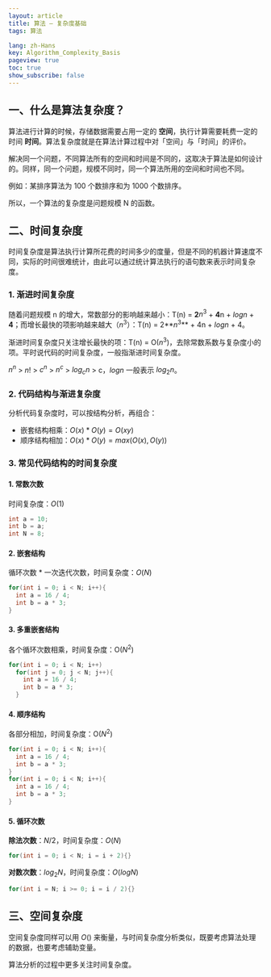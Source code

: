 ```yaml
---
layout: article
title: 算法 — 复杂度基础
tags: 算法

lang: zh-Hans
key: Algorithm_Complexity_Basis
pageview: true
toc: true
show_subscribe: false
---
```


## 一、什么是算法复杂度？

算法进行计算的时候，存储数据需要占用一定的 **空间**，执行计算需要耗费一定的时间 **时间**。算法复杂度就是在算法计算过程中对「空间」与「时间」的评价。

解决同一个问题，不同算法所有的空间和时间是不同的，这取决于算法是如何设计的。同样，同一个问题，规模不同时，同一个算法所用的空间和时间也不同。

例如：某排序算法为 100 个数排序和为 1000 个数排序。

所以，一个算法的复杂度是问题规模 N 的函数。

## 二、时间复杂度

时间复杂度是算法执行计算所花费的时间多少的度量，但是不同的机器计算速度不同，实际的时间很难统计，由此可以通过统计算法执行的语句数来表示时间复杂度。

### 1. 渐进时间复杂度

随着问题规模 n 的增大，常数部分的影响越来越小：T(n) = **2**$n^3$ + **4**n + ​$logn$ + **4**；而增长最快的项影响越来越大（$n^3$）：T(n) = 2**$n^3$** + 4n + ​$logn​$ + 4。

渐进时间复杂度只关注增长最快的项：T(n) = O($n^3$)，去除常数系数与复杂度小的项。平时说代码的时间复杂度，一般指渐进时间复杂度。

$n^n$ > $n!$ > $c^n$ > $n^c$ > $log_cn$ > c，$logn$ 一般表示 $log_2n$。

### 2. 代码结构与渐进复杂度

分析代码复杂度时，可以按结构分析，再组合：

- 嵌套结构相乘：$O(x) * O(y) = O(xy)$
- 顺序结构相加：$O(x) * O(y) = max(O(x),O(y))$

### 3. 常见代码结构的时间复杂度

#### 1. 常数次数
时间复杂度：$O(1)$
```java
int a = 10;
int b = a;
int N = 8;
```
#### 2. 嵌套结构

循环次数 * 一次迭代次数，时间复杂度：$O(N)$
```java
for(int i = 0; i < N; i++){
  int a = 16 / 4;
  int b = a * 3;
}
```
#### 3. 多重嵌套结构

各个循环次数相乘，时间复杂度：O($N^2$)
```java
for(int i = 0; i < N; i++)
  for(int j = 0; j < N; j++){
    int a = 16 / 4;
    int b = a * 3;
  }
```
#### 4. 顺序结构

各部分相加，时间复杂度：O($N^2$)
```java
for(int i = 0; i < N; i++){
  int a = 16 / 4;
  int b = a * 3;
}
for(int i = 0; i < N; i++){
  int a = 16 / 4;
  int b = a * 3;
}
```

#### 5. 循环次数

**除法次数**：$N/2$，时间复杂度：$O(N)$

```java
for(int i = 0; i < N; i = i + 2){}
```
**对数次数**：$log_2N$，时间复杂度：$O(logN)$

```java
for(int i = N; i >= 0; i = i / 2){}
```

## 三、空间复杂度

空间复杂度同样可以用 $O()$ 来衡量，与时间复杂度分析类似，既要考虑算法处理的数据，也要考虑辅助变量。

算法分析的过程中更多关注时间复杂度。

